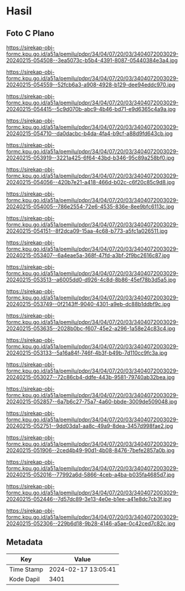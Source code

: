 # Hasil

## Foto C Plano

https://sirekap-obj-formc.kpu.go.id/a51a/pemilu/pdpr/34/04/07/20/03/3404072003029-20240215-054508--3ea5073c-b5b4-4391-8087-05440384e3a4.jpg

https://sirekap-obj-formc.kpu.go.id/a51a/pemilu/pdpr/34/04/07/20/03/3404072003029-20240215-054559--52fcb6a3-a908-4928-b129-dee94eddc970.jpg

https://sirekap-obj-formc.kpu.go.id/a51a/pemilu/pdpr/34/04/07/20/03/3404072003029-20240215-054415--5c9d070b-abc9-4b46-bd71-e9d6365c4a9a.jpg

https://sirekap-obj-formc.kpu.go.id/a51a/pemilu/pdpr/34/04/07/20/03/3404072003029-20240215-054710--da0dacbc-b4da-4fa4-b9cf-a88d9fd643cb.jpg

https://sirekap-obj-formc.kpu.go.id/a51a/pemilu/pdpr/34/04/07/20/03/3404072003029-20240215-053919--3221a425-6f64-43bd-b346-95c89a258bf0.jpg

https://sirekap-obj-formc.kpu.go.id/a51a/pemilu/pdpr/34/04/07/20/03/3404072003029-20240215-054056--420b7e21-a418-466d-b02c-c6f20c85c9d8.jpg

https://sirekap-obj-formc.kpu.go.id/a51a/pemilu/pdpr/34/04/07/20/03/3404072003029-20240215-054005--786e2554-72e6-4535-836e-8ee9bfc6113c.jpg

https://sirekap-obj-formc.kpu.go.id/a51a/pemilu/pdpr/34/04/07/20/03/3404072003029-20240215-054151--8f2dca09-15aa-4c68-b773-a5fc1a026511.jpg

https://sirekap-obj-formc.kpu.go.id/a51a/pemilu/pdpr/34/04/07/20/03/3404072003029-20240215-053407--6a4eae5a-368f-47fd-a3bf-2f9bc2616c87.jpg

https://sirekap-obj-formc.kpu.go.id/a51a/pemilu/pdpr/34/04/07/20/03/3404072003029-20240215-053513--a6005dd0-d926-4c8d-8b86-45ef78b3d5a5.jpg

https://sirekap-obj-formc.kpu.go.id/a51a/pemilu/pdpr/34/04/07/20/03/3404072003029-20240215-053749--0f2143ff-9040-4301-a9eb-dc88b1ddbf9c.jpg

https://sirekap-obj-formc.kpu.go.id/a51a/pemilu/pdpr/34/04/07/20/03/3404072003029-20240215-053635--2028b0bc-f607-45e2-a296-1a58e24c83c4.jpg

https://sirekap-obj-formc.kpu.go.id/a51a/pemilu/pdpr/34/04/07/20/03/3404072003029-20240215-053133--5a16a84f-746f-4b3f-b49b-7d110cc9fc3a.jpg

https://sirekap-obj-formc.kpu.go.id/a51a/pemilu/pdpr/34/04/07/20/03/3404072003029-20240215-053027--72c86cb4-ddfe-443b-9581-79740ab32bea.jpg

https://sirekap-obj-formc.kpu.go.id/a51a/pemilu/pdpr/34/04/07/20/03/3404072003029-20240215-052857--6a7b6c27-75a7-4a60-bbde-3009de509048.jpg

https://sirekap-obj-formc.kpu.go.id/a51a/pemilu/pdpr/34/04/07/20/03/3404072003029-20240215-052751--9dd03da1-aa8c-49a9-8dea-3457d998fae2.jpg

https://sirekap-obj-formc.kpu.go.id/a51a/pemilu/pdpr/34/04/07/20/03/3404072003029-20240215-051906--2ced4b49-90d1-4b08-8476-7befe2857a0b.jpg

https://sirekap-obj-formc.kpu.go.id/a51a/pemilu/pdpr/34/04/07/20/03/3404072003029-20240215-052016--77992a6d-5866-4ceb-a4ba-b035fa4685d7.jpg

https://sirekap-obj-formc.kpu.go.id/a51a/pemilu/pdpr/34/04/07/20/03/3404072003029-20240215-052446--7d57dc89-3e13-4e0e-b1ee-a41e8dc7cb3f.jpg

https://sirekap-obj-formc.kpu.go.id/a51a/pemilu/pdpr/34/04/07/20/03/3404072003029-20240215-052306--229b6d18-9b28-4146-a5ae-0c42ced7c82c.jpg


## Metadata

| Key        | Value               |
| ---------- | ------------------- |
| Time Stamp | 2024-02-17 13:05:41 |
| Kode Dapil | 3401                |



